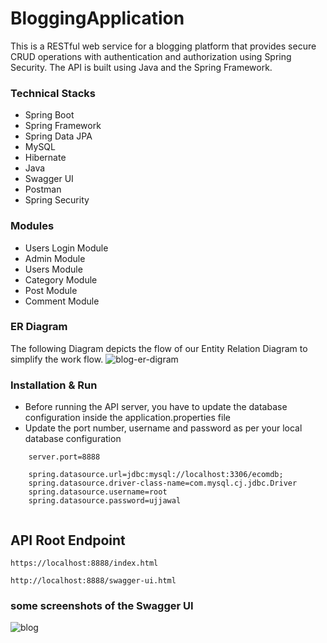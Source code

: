 
# BloggingApplication

This is a RESTful web service for a blogging platform that provides secure CRUD operations with authentication and authorization using Spring Security. The API is built using Java and the Spring Framework.


### Technical Stacks

- Spring Boot 
- Spring Framework
- Spring Data JPA 
- MySQL 
- Hibernate
- Java
- Swagger UI
- Postman
- Spring Security


### Modules
-  Users Login Module
-  Admin Module
-  Users Module
-  Category Module
-  Post Module
-  Comment Module


### ER Diagram
The following Diagram depicts the flow of our Entity Relation Diagram to simplify the work flow.
![blog-er-digram](https://user-images.githubusercontent.com/87421981/236364968-56ba9d60-b1c0-418d-be51-10b9a62ff69d.png)


### Installation & Run
- Before running the API server, you have to update the database configuration inside the application.properties file
- Update the port number, username and password as per your local database configuration
````
    server.port=8888

    spring.datasource.url=jdbc:mysql://localhost:3306/ecomdb;
    spring.datasource.driver-class-name=com.mysql.cj.jdbc.Driver
    spring.datasource.username=root
    spring.datasource.password=ujjawal
    
````
## API Root Endpoint

`https://localhost:8888/index.html`

`http://localhost:8888/swagger-ui.html`


### some screenshots of the Swagger UI 
![blog](https://user-images.githubusercontent.com/87421981/236360645-f2a9a65a-d749-41a1-adfe-5e7d60b570f9.PNG)


